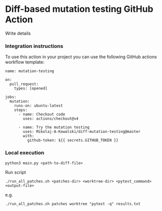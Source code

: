 # Diff-based mutation testing GitHub Action

Write details

### Integration instructions

To use this action in your project you can use the following GitHub actions 
workflow template:

```
name: mutation-testing

on:
  pull_request:
    types: [opened]

jobs:
  mutation:
    runs-on: ubuntu-latest
    steps:
      - name: Checkout code
        uses: actions/checkout@v4

      - name: Try the mutation testing
        uses: Mikolaj-A-Kowalski/diff-mutation-testing@master
        with:
          github-token: ${{ secrets.GITHUB_TOKEN }}
```



### Local execution

```
python3 main.py <path-to-diff-file> 
```

Run script

```
./run_all_patches.sh <patches-dir> <worktree-dir> <pytest_command> <output-file>
```

e.g.
```
./run_all_patches.sh patches worktree "pytest -q" results.txt
```
